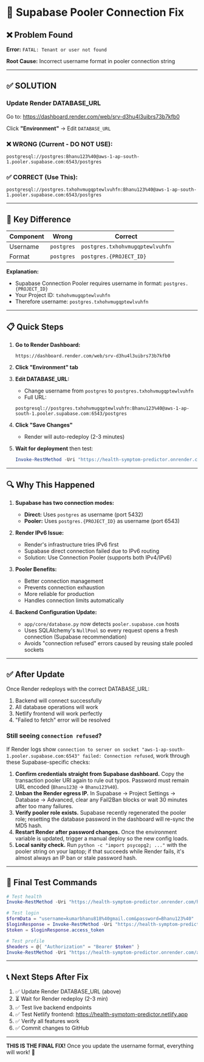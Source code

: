 # 🔧 Supabase Pooler Connection Fix

## ❌ Problem Found
**Error:** `FATAL: Tenant or user not found`

**Root Cause:** Incorrect username format in pooler connection string

---

## ✅ SOLUTION

### **Update Render DATABASE_URL**

Go to: https://dashboard.render.com/web/srv-d3hu4l3uibrs73b7kfb0

Click **"Environment"** → Edit `DATABASE_URL`

### **❌ WRONG (Current - DO NOT USE):**
```
postgresql://postgres:Bhanu123%40@aws-1-ap-south-1.pooler.supabase.com:6543/postgres
```

### **✅ CORRECT (Use This):**
```
postgresql://postgres.txhohvmugqptewlvuhfn:Bhanu123%40@aws-1-ap-south-1.pooler.supabase.com:6543/postgres
```

---

## 🎯 Key Difference

| Component | Wrong | Correct |
|-----------|-------|---------|
| Username | `postgres` | `postgres.txhohvmugqptewlvuhfn` |
| Format | `postgres` | `postgres.{PROJECT_ID}` |

**Explanation:**
- Supabase Connection Pooler requires username in format: `postgres.{PROJECT_ID}`
- Your Project ID: `txhohvmugqptewlvuhfn`
- Therefore username: `postgres.txhohvmugqptewlvuhfn`

---

## 📋 Quick Steps

1. **Go to Render Dashboard:**
   ```
   https://dashboard.render.com/web/srv-d3hu4l3uibrs73b7kfb0
   ```

2. **Click "Environment" tab**

3. **Edit DATABASE_URL:**
   - Change username from `postgres` to `postgres.txhohvmugqptewlvuhfn`
   - Full URL:
   ```
   postgresql://postgres.txhohvmugqptewlvuhfn:Bhanu123%40@aws-1-ap-south-1.pooler.supabase.com:6543/postgres
   ```

4. **Click "Save Changes"**
   - Render will auto-redeploy (2-3 minutes)

5. **Wait for deployment** then test:
   ```powershell
   Invoke-RestMethod -Uri "https://health-symptom-predictor.onrender.com/health"
   ```

---

## 🔍 Why This Happened

1. **Supabase has two connection modes:**
   - **Direct:** Uses `postgres` as username (port 5432)
   - **Pooler:** Uses `postgres.{PROJECT_ID}` as username (port 6543)

2. **Render IPv6 Issue:**
   - Render's infrastructure tries IPv6 first
   - Supabase direct connection failed due to IPv6 routing
   - Solution: Use Connection Pooler (supports both IPv4/IPv6)

3. **Pooler Benefits:**
   - Better connection management
   - Prevents connection exhaustion
   - More reliable for production
   - Handles connection limits automatically

4. **Backend Configuration Update:**
   - `app/core/database.py` now detects `pooler.supabase.com` hosts
   - Uses SQLAlchemy's `NullPool` so every request opens a fresh connection (Supabase recommendation)
   - Avoids "connection refused" errors caused by reusing stale pooled sockets

---

## ✅ After Update

Once Render redeploys with the correct DATABASE_URL:

1. Backend will connect successfully
2. All database operations will work
3. Netlify frontend will work perfectly
4. "Failed to fetch" error will be resolved

### Still seeing `connection refused`?

If Render logs show `connection to server on socket "aws-1-ap-south-1.pooler.supabase.com:6543" failed: Connection refused`, work through these Supabase-specific checks:

1. **Confirm credentials straight from Supabase dashboard.** Copy the transaction pooler URI again to rule out typos. Password must remain URL encoded (`Bhanu123@` → `Bhanu123%40`).
2. **Unban the Render egress IP.** In Supabase → Project Settings → Database → Advanced, clear any Fail2Ban blocks or wait 30 minutes after too many failures.
3. **Verify pooler role exists.** Supabase recently regenerated the pooler role; resetting the database password in the dashboard will re-sync the MD5 hash.
4. **Restart Render after password changes.** Once the environment variable is updated, trigger a manual deploy so the new config loads.
5. **Local sanity check.** Run `python -c "import psycopg2; ..."` with the pooler string on your laptop; if that succeeds while Render fails, it's almost always an IP ban or stale password hash.

---

## 🎉 Final Test Commands

```powershell
# Test health
Invoke-RestMethod -Uri "https://health-symptom-predictor.onrender.com/health"

# Test login
$formData = "username=kumarbhanu818%40gmail.com&password=Bhanu123%40"
$loginResponse = Invoke-RestMethod -Uri "https://health-symptom-predictor.onrender.com/api/auth/login" -Method POST -Body $formData -ContentType "application/x-www-form-urlencoded"
$token = $loginResponse.access_token

# Test profile
$headers = @{ "Authorization" = "Bearer $token" }
Invoke-RestMethod -Uri "https://health-symptom-predictor.onrender.com/api/user/profile" -Headers $headers
```

---

## 📞 Next Steps After Fix

1. ✅ Update Render DATABASE_URL (above)
2. ⏳ Wait for Render redeploy (2-3 min)
3. ✅ Test live backend endpoints
4. ✅ Test Netlify frontend: https://health-symptom-predictor.netlify.app
5. ✅ Verify all features work
6. ✅ Commit changes to GitHub

---

**THIS IS THE FINAL FIX!** Once you update the username format, everything will work! 🚀
